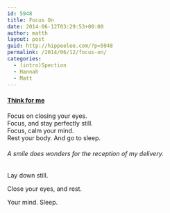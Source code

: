 ```yaml
---
id: 5948
title: Focus On
date: 2014-06-12T03:29:53+00:00
author: matth
layout: post
guid: http://hippeelee.com/?p=5948
permalink: /2014/06/12/focus-on/
categories:
  - (intro)Spection
  - Hannah
  - Matt
---
```

<h4 style="text-align: left;">
  <span style="text-decoration: underline;">Think for me</span>
</h4>

<p style="text-align: left;">
  Focus on closing your eyes.<br /> Focus, and stay perfectly still.<br /> Focus, calm your mind.<br /> Rest your body. And go to sleep.
</p>

<h6 style="text-align: left;">
  A smile does wonders for the reception of my delivery.
</h6>

Lay down still.
  
Close your eyes, and rest.
  
Your mind. Sleep.